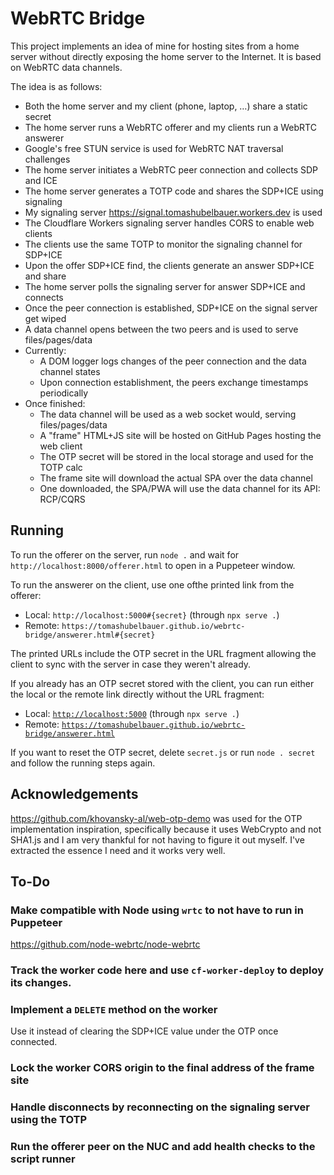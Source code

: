 # WebRTC Bridge

This project implements an idea of mine for hosting sites from a home server
without directly exposing the home server to the Internet. It is based on WebRTC
data channels.

The idea is as follows:

- Both the home server and my client (phone, laptop, …) share a static secret
- The home server runs a WebRTC offerer and my clients run a WebRTC answerer
- Google's free STUN service is used for WebRTC NAT traversal challenges
- The home server initiates a WebRTC peer connection and collects SDP and ICE
- The home server generates a TOTP code and shares the SDP+ICE using signaling
- My signaling server https://signal.tomashubelbauer.workers.dev is used
- The Cloudflare Workers signaling server handles CORS to enable web clients
- The clients use the same TOTP to monitor the signaling channel for SDP+ICE
- Upon the offer SDP+ICE find, the clients generate an answer SDP+ICE and share
- The home server polls the signaling server for answer SDP+ICE and connects
- Once the peer connection is established, SDP+ICE on the signal server get wiped
- A data channel opens between the two peers and is used to serve files/pages/data
- Currently:
  - A DOM logger logs changes of the peer connection and the data channel states
  - Upon connection establishment, the peers exchange timestamps periodically
- Once finished:
  - The data channel will be used as a web socket would, serving files/pages/data
  - A "frame" HTML+JS site will be hosted on GitHub Pages hosting the web client
  - The OTP secret will be stored in the local storage and used for the TOTP calc
  - The frame site will download the actual SPA over the data channel
  - One downloaded, the SPA/PWA will use the data channel for its API: RCP/CQRS

## Running

To run the offerer on the server, run `node .` and wait for
`http://localhost:8000/offerer.html` to open in a Puppeteer window.

To run the answerer on the client, use one ofthe printed link from the offerer:

- Local: `http://localhost:5000#{secret}` (through `npx serve .`)
- Remote: `https://tomashubelbauer.github.io/webrtc-bridge/answerer.html#{secret}`

The printed URLs include the OTP secret in the URL fragment allowing the client
to sync with the server in case they weren't already.

If you already has an OTP secret stored with the client, you can run either the
local or the remote link directly without the URL fragment:

- Local: [`http://localhost:5000`](http://localhost:5000) (through `npx serve .`)
- Remote: [`https://tomashubelbauer.github.io/webrtc-bridge/answerer.html`](https://tomashubelbauer.github.io/webrtc-bridge/answerer.html)

If you want to reset the OTP secret, delete `secret.js` or run `node . secret`
and follow the running steps again.

## Acknowledgements

https://github.com/khovansky-al/web-otp-demo was used for the OTP implementation
inspiration, specifically because it uses WebCrypto and not SHA1.js and I am
very thankful for not having to figure it out myself. I've extracted the essence
I need and it works very well.

## To-Do

### Make compatible with Node using `wrtc` to not have to run in Puppeteer

https://github.com/node-webrtc/node-webrtc

### Track the worker code here and use `cf-worker-deploy` to deploy its changes.

### Implement a `DELETE` method on the worker

Use it instead of clearing the SDP+ICE value under the OTP once connected.

### Lock the worker CORS origin to the final address of the frame site

### Handle disconnects by reconnecting on the signaling server using the TOTP

### Run the offerer peer on the NUC and add health checks to the script runner
